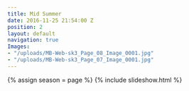 ```yaml
---
title: Mid Summer
date: 2016-11-25 21:54:00 Z
position: 2
layout: default
navigation: true
Images:
- "/uploads/MB-Web-sk3_Page_08_Image_0001.jpg"
- "/uploads/MB-Web-sk3_Page_07_Image_0001.jpg"
---
```


{% assign season = page %}
{% include slideshow.html %}
